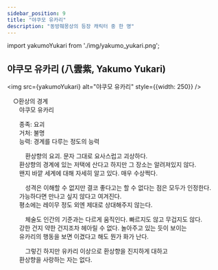 ```yaml
---
sidebar_position: 9
title: "야쿠모 유카리"
description: "동방췌몽상의 등장 캐릭터 중 한 명"
---
```


import yakumoYukari from './img/yakumo_yukari.png';

## 야쿠모 유카리 (八雲紫, Yakumo Yukari)

<img src={yakumoYukari} alt="야쿠모 유카리" style={{width: 250}} />

　○환상의 경계  
　　야쿠모 유카리  

　　종족: 요괴  
　　거처: 불명  
　　능력: 경계를 다루는 정도의 능력  

　　　환상향의 요괴. 문자 그대로 요사스럽고 괴상하다.  
　　환상향의 경계에 있는 저택에 산다고 하지만 그 장소는 알려져있지 않다.  
　　왠지 바깥 세계에 대해 자세히 알고 있다. 매우 수상쩍다.  

　　　성격은 이해할 수 없지만 결코 좋다고는 할 수 없다는 점은 모두가 인정한다.  
　　가능하다면 만나고 싶지 않다고 여겨진다.  
　　평소에는 레이무 정도 외엔 제대로 상대해주지 않는다.  

　　　체술도 인간의 기준과는 다르게 움직인다. 빠르지도 않고 무겁지도 않다.  
　　강한 건지 약한 건지조차 헤아릴 수 없다. 놀아주고 있는 듯이 보이는  
　　유카리의 행동을 보면 이겼다고 해도 뭔가 화가 난다.  

　　　그렇긴 하지만 유카리 이상으로 환상향을 진지하게 대하고  
　　환상향을 사랑하는 자는 없다.
